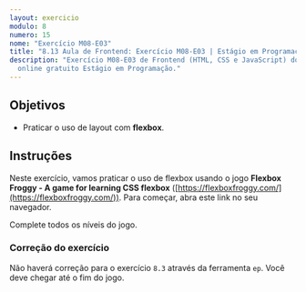 ```yaml
---
layout: exercicio
modulo: 8
numero: 15
nome: "Exercício M08-E03"
title: "8.13 Aula de Frontend: Exercício M08-E03 | Estágio em Programação"
description: "Exercício M08-E03 de Frontend (HTML, CSS e JavaScript) do curso
  online gratuito Estágio em Programação."
---
```


## Objetivos

- Praticar o uso de layout com **flexbox**.

## Instruções

Neste exercício, vamos praticar o uso de flexbox usando o jogo **Flexbox Froggy - A game for learning CSS flexbox** ([https://flexboxfroggy.com/](https://flexboxfroggy.com/)). Para começar, abra este link no seu navegador.

Complete todos os níveis do jogo.

### Correção do exercício

Não haverá correção para o exercício `8.3` através da ferramenta `ep`. Você deve chegar até o fim do jogo.
